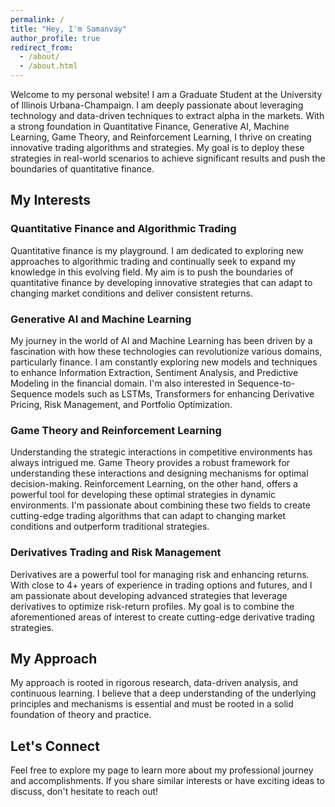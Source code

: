 ```yaml
---
permalink: /
title: "Hey, I'm Samanvay"
author_profile: true
redirect_from: 
  - /about/
  - /about.html
---
```


Welcome to my personal website! I am a Graduate Student at the University of Illinois Urbana-Champaign. I am deeply passionate about leveraging technology and data-driven techniques to extract alpha in the markets. With a strong foundation in Quantitative Finance, Generative AI, Machine Learning, Game Theory, and Reinforcement Learning, I thrive on creating innovative trading algorithms and strategies. My goal is to deploy these strategies in real-world scenarios to achieve significant results and push the boundaries of quantitative finance.

## My Interests

### Quantitative Finance and Algorithmic Trading

Quantitative finance is my playground. I am dedicated to exploring new approaches to algorithmic trading and continually seek to expand my knowledge in this evolving field. My aim is to push the boundaries of quantitative finance by developing innovative strategies that can adapt to changing market conditions and deliver consistent returns.

### Generative AI and Machine Learning

My journey in the world of AI and Machine Learning has been driven by a fascination with how these technologies can revolutionize various domains, particularly finance. I am constantly exploring new models and techniques to enhance Information Extraction, Sentiment Analysis, and Predictive Modeling in the financial domain.
I'm also interested in Sequence-to-Sequence models such as LSTMs, Transformers for enhancing Derivative Pricing, Risk Management, and Portfolio Optimization.

### Game Theory and Reinforcement Learning

Understanding the strategic interactions in competitive environments has always intrigued me. Game Theory provides a robust framework for understanding these interactions and designing mechanisms for optimal decision-making. Reinforcement Learning, on the other hand, offers a powerful tool for developing these optimal strategies in dynamic environments. I'm passionate about combining these two fields to create cutting-edge trading algorithms that can adapt to changing market conditions and outperform traditional strategies.

### Derivatives Trading and Risk Management

Derivatives are a powerful tool for managing risk and enhancing returns. With close to 4+ years of experience in trading options and futures, and I am passionate about developing advanced strategies that leverage derivatives to optimize risk-return profiles. My goal is to combine the aforementioned areas of interest to create cutting-edge derivative trading strategies.

## My Approach

My approach is rooted in rigorous research, data-driven analysis, and continuous learning. I believe that a deep understanding of the underlying principles and mechanisms is essential and must be rooted in a solid foundation of theory and practice.

## Let's Connect

Feel free to explore my page to learn more about my professional journey and accomplishments. If you share similar interests or have exciting ideas to discuss, don't hesitate to reach out!
